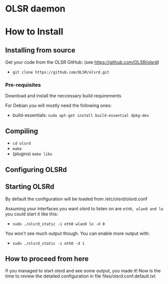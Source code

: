 # OLSR daemon

# How to Install

## Installing from source

Get your code from the OLSR GitHub:
(see https://github.com/OLSR/olsrd)

 * ``git clone https://github.com/OLSR/olsrd.git``

### Pre-requisites

Download and install the neccessary build requirements

For Debian you will mostly need the following ones:
  * build-essentials: ``sudo apt-get install build-essential dpkg-dev``

## Compiling

  * ``cd olsrd``
  * ``make``
  * (plugins) ``make libs``

## Configuring OLSRd

## Starting OLSRd

By default the configuration will be loaded from /etc/olsrd/olsrd.conf

Assuming your interfaces you want olsrd to listen on are ``eth0, wlan0 and lo`` you could start it like this:

  * ``sudo ./olsrd_static -i eth0 wlan0 lo -d 0``

You won't see much output though. You can enable more output with:

  * ``sudo ./olsrd_static -i eth0 -d 1``

## How to proceed from here

If you managed to start olsrd and see some output, you made it!
Now is the time to review the detailed configuration in file files/olsrd.conf.default.txt
